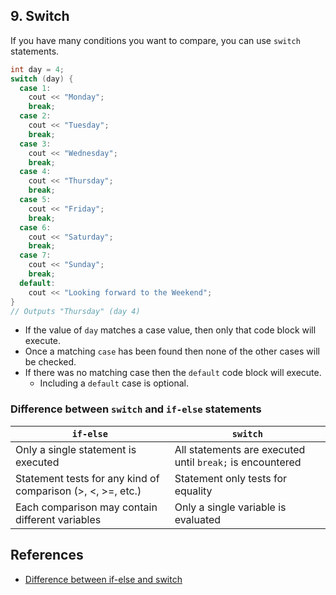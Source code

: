 ## 9. Switch

If you have many conditions you want to compare, you can use `switch` statements.

```c++
int day = 4;
switch (day) {
  case 1:
    cout << "Monday";
    break;
  case 2:
    cout << "Tuesday";
    break;
  case 3:
    cout << "Wednesday";
    break;
  case 4:
    cout << "Thursday";
    break;
  case 5:
    cout << "Friday";
    break;
  case 6:
    cout << "Saturday";
    break;
  case 7:
    cout << "Sunday";
    break;
  default:
    cout << "Looking forward to the Weekend";
}
// Outputs "Thursday" (day 4)
```

- If the value of `day` matches a case value, then only that code block will execute. 
- Once a matching `case` has been found then none of the other cases will be checked.
- If there was no matching case then the `default` code block will execute. 
  - Including a `default` case is optional.

### Difference between `switch` and `if-else` statements

| `if-else` | `switch` |
| - | - |
| Only a single statement is executed | All statements are executed until `break;` is encountered |
| Statement tests for any kind of comparison (>, <, >=, etc.) | Statement only tests for equality |
| Each comparison may contain different variables | Only a single variable is evaluated |

## References
- [Difference between if-else and switch](https://www.tutorialspoint.com/difference-between-if-else-and-switch)
